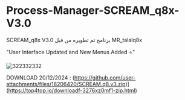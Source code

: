 # Process-Manager-SCREAM_q8x-V3.0
SCREAM_q8x V3.0  برنامج تم تطويره من قبل MR_talalq8x 

"User Interface Updated and New Menus Added ⭐"  



![322332332](https://github.com/user-attachments/assets/088e4cdf-1df3-4ead-a46b-c70b7cfbef80)







DOWNLOAD 20/12/2024   :  (https://github.com/user-attachments/files/18206420/SCREAM.q8.v3.zip)](https://top4top.io/downloadf-3276xz0mf1-zip.html)















